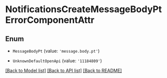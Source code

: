 # NotificationsCreateMessageBodyPtErrorComponentAttr


## Enum

* `MessageBodyPt` (value: `'message.body.pt'`)

* `UnknownDefaultOpenApi` (value: `'11184809'`)

[[Back to Model list]](../README.md#documentation-for-models) [[Back to API list]](../README.md#documentation-for-api-endpoints) [[Back to README]](../README.md)
